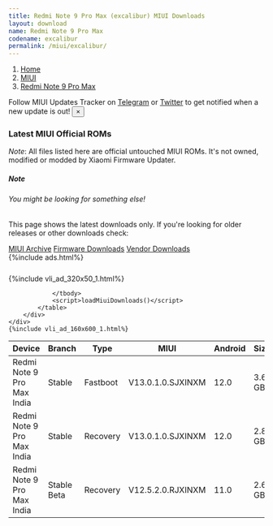 ```yaml
---
title: Redmi Note 9 Pro Max (excalibur) MIUI Downloads
layout: download
name: Redmi Note 9 Pro Max
codename: excalibur
permalink: /miui/excalibur/
---
```

<nav aria-label="breadcrumb">
    <ol class="breadcrumb">
        <li class="breadcrumb-item"><a href="/">Home</a></li>
        <li class="breadcrumb-item"><a href="/miui/">MIUI</a></li>
        <li class="breadcrumb-item active" aria-current="page"><a href="/miui/excalibur/">Redmi Note 9 Pro Max</a></li>
    </ol>
</nav>
<div class="alert alert-primary alert-dismissible fade show" role="alert">
    Follow MIUI Updates Tracker on <a href="https://t.me/MIUIUpdatesTracker" class="alert-link">Telegram</a>
     or <a href="https://twitter.com/MiFwUpdater" class="alert-link">Twitter</a> to get notified when a new update is out!
    <button type="button" class="close" data-dismiss="alert" aria-label="Close">
        <span aria-hidden="true">&times;</span>
    </button>
</div>

### Latest MIUI Official ROMs
*Note*: All files listed here are official untouched MIUI ROMs. It's not owned, modified or modded by Xiaomi Firmware Updater.
<div class="card">
  <div class="card-body">
    <h5 class="card-title">Note</h5>
    <h6 class="card-subtitle mb-2 text-muted">You might be looking for something else!</h6>
    <p class="card-text">This page shows the latest downloads only.
     If you're looking for older releases or other downloads check:</p>
    <a href="/archive/miui/excalibur/" class="card-link">MIUI Archive</a>
    <a href="/firmware/excalibur/" class="card-link">Firmware Downloads</a>
    <a href="/vendor/excalibur/" class="card-link">Vendor Downloads</a>
  </div>
</div>
{%include ads.html%}
<div class="row justify-content-center">
    <div class="col-10">
        <div class="table-responsive-md" style="margin-top: 25px;">
            {%include vli_ad_320x50_1.html%}
            <table id="miui" class="display dt-responsive nowrap compact table table-striped table-hover table-sm">
                <thead class="thead-dark">
                    <tr>
                        <th data-ref="device">Device</th>
                        <th data-ref="branch">Branch</th>
                        <th data-ref="type">Type</th>
                        <th data-ref="miui">MIUI</th>
                        <th data-ref="android">Android</th>
                        <th data-ref="size">Size</th>
                        <th data-ref="size">Date</th>
                        <th data-ref="link">Link</th>
                    </tr>
                </thead>
                <tbody>
                <tr><td>Redmi Note 9 Pro Max India</td><td>Stable</td><td>Fastboot</td><td>V13.0.1.0.SJXINXM</td><td>12.0</td><td>3.6 GB</td><td>2022-08-29</td><td><a href="/miui/excalibur/stable/V13.0.1.0.SJXINXM/">Download</a></td></tr>
<tr><td>Redmi Note 9 Pro Max India</td><td>Stable</td><td>Recovery</td><td>V13.0.1.0.SJXINXM</td><td>12.0</td><td>2.8 GB</td><td>2022-10-19</td><td><a href="/miui/excalibur/stable/V13.0.1.0.SJXINXM/">Download</a></td></tr>
<tr><td>Redmi Note 9 Pro Max India</td><td>Stable Beta</td><td>Recovery</td><td>V12.5.2.0.RJXINXM</td><td>11.0</td><td>2.6 GB</td><td>2021-09-27</td><td><a href="/miui/excalibur/stable beta/V12.5.2.0.RJXINXM/">Download</a></td></tr>

                </tbody>
                <script>loadMiuiDownloads()</script>
            </table>
        </div>
    </div>
    {%include vli_ad_160x600_1.html%}
</div>
